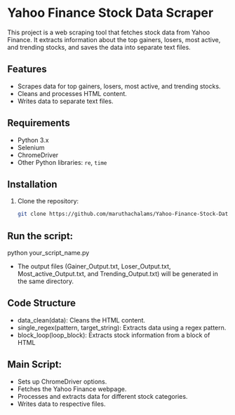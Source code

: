 # Yahoo Finance Stock Data Scraper

This project is a web scraping tool that fetches stock data from Yahoo Finance. It extracts information about the top gainers, losers, most active, and trending stocks, and saves the data into separate text files.

## Features

- Scrapes data for top gainers, losers, most active, and trending stocks.
- Cleans and processes HTML content.
- Writes data to separate text files.

## Requirements

- Python 3.x
- Selenium
- ChromeDriver
- Other Python libraries: `re`, `time`

## Installation

1. Clone the repository:
   ```bash
   git clone https://github.com/maruthachalams/Yahoo-Finance-Stock-Data-Scraper.git


## Run the script:
  python your_script_name.py

  - The output files (Gainer_Output.txt, Loser_Output.txt, Most_active_Output.txt, and Trending_Output.txt) will be generated in the same directory.

## Code Structure
  * data_clean(data): Cleans the HTML content.
  * single_regex(pattern, target_string): Extracts data using a regex pattern.
  * block_loop(loop_block): Extracts stock information from a block of HTML
## Main Script:
  * Sets up ChromeDriver options.
  * Fetches the Yahoo Finance webpage.
  * Processes and extracts data for different stock categories.
  * Writes data to respective files.
